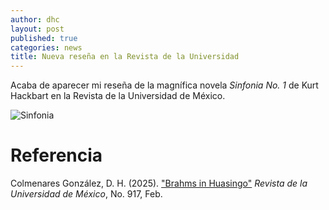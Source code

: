 ```yaml
---
author: dhc 
layout: post
published: true
categories: news
title: Nueva reseña en la Revista de la Universidad
---
```



Acaba de aparecer mi reseña de la magnífica novela *Sinfonia No. 1* de Kurt Hackbart en la Revista de la Universidad de México.

![Sinfonia](https://www.editorialmatanga.com/wp-content/uploads/2020/02/Tienda-3.jpeg)

# Referencia

<div class="ba b--black bw1 pa3 br2 ma2">
  <p class="mv0">
    Colmenares González, D. H. (2025). <a href="https://www.revistadelauniversidad.mx/articles/f0378358-1360-4da6-a473-2e270be4d933/sinfonia-n%C2%B0-1-de-kurt-hackbarth">"Brahms in Huasingo"</a> <em>Revista de la Universidad de México</em>, No. 917, Feb.  
  </p>
</div>
